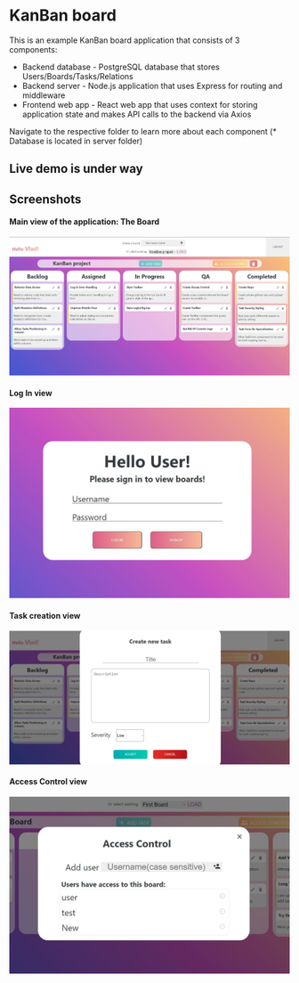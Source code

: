 # KanBan board

This is an example KanBan board application that consists of 3 components:  
* Backend database - PostgreSQL database that stores Users/Boards/Tasks/Relations
* Backend server - Node.js application that uses Express for routing and middleware
* Frontend web app - React web app that uses context for storing application state and makes API calls to the backend via Axios  

Navigate to the respective folder to learn more about each component (* Database is located in server folder)

## Live demo is under way  
## Screenshots
#### Main view of the application: The Board
![Main board view](https://github.com/vilgovskiy/kanban/blob/master/Screenshots/kanban-board-view.JPG "Main view of the application: The Board")

#### Log In view
![Log in view](https://github.com/vilgovskiy/kanban/blob/master/Screenshots/kanban-login-view.JPG "Log In view")

#### Task creation view
![Task Creation view](https://github.com/vilgovskiy/kanban/blob/master/Screenshots/kanban-task-creation-view.JPG "Task Creation view")

#### Access Control view
![Access Control view](https://github.com/vilgovskiy/kanban/blob/master/Screenshots/kanban-access-control-view.JPG "Access Control view")
